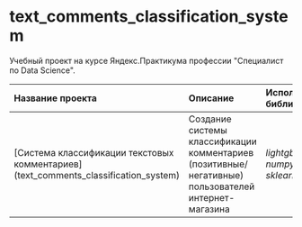 # text_comments_classification_system
Учебный проект на курсе Яндекс.Практикума профессии "Специалист по Data Science".

| Название проекта | Описание | Используемые библиотеки | 
| :---------------------- | :---------------------- | :---------------------- |
| [Система классификации текстовых комментариев] (text_comments_classification_system) | Создание системы классификации комментариев (позитивные/негативные) пользователей интернет-магазина | *lightgbm, nltk, numpy, pandas, sklearn* |
